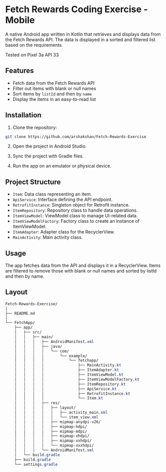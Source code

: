 # Fetch Rewards Coding Exercise - Mobile

A native Android app written in Kotlin that retrieves and displays data from the Fetch Rewards API. The data is displayed in a sorted and filtered list based on the requirements.

Tested on Pixel 3a API 33

## Features

- Fetch data from the Fetch Rewards API
- Filter out items with blank or null names
- Sort items by `listId` and then by `name`
- Display the items in an easy-to-read list

## Installation

1. Clone the repository:

```bash
git clone https://github.com/arshakshan/Fetch-Rewards-Exercise
```
2. Open the project in Android Studio.

3. Sync the project with Gradle files.

4. Run the app on an emulator or physical device.

## Project Structure
- `Item`: Data class representing an item.
- `ApiService`: Interface defining the API endpoint.
- `RetrofitInstance`: Singleton object for Retrofit instance.
- `ItemRepository`: Repository class to handle data operations.
- `ItemViewModel`: ViewModel class to manage UI-related data.
- `ItemViewModelFactory`: Factory class to create an instance of ItemViewModel.
- `ItemAdapter`: Adapter class for the RecyclerView.
- `MainActivity`: Main activity class.

## Usage

The app fetches data from the API and displays it in a RecyclerView. Items are filtered to remove those with blank or null names and sorted by listId and then by name.

## Layout

```css
Fetch-Rewards-Exercise/
│
├── README.md
│
└── FetchApp/
    ├── app/
    │   ├── src/
    │   │   ├── main/
    │   │   │   ├── AndroidManifest.xml
    │   │   │   ├── java/
    │   │   │   │   └── com/
    │   │   │   │       └── example/
    │   │   │   │           └── fetchapp/
    │   │   │   │               ├── MainActivity.kt
    │   │   │   │               ├── ItemAdapter.kt
    │   │   │   │               ├── ItemViewModel.kt
    │   │   │   │               ├── ItemViewModelFactory.kt
    │   │   │   │               ├── ItemRepository.kt
    │   │   │   │               ├── ApiService.kt
    │   │   │   │               ├── RetrofitInstance.kt
    │   │   │   │               └── Item.kt
    │   │   │   ├── res/
    │   │   │   │   ├── layout/
    │   │   │   │   │   ├── activity_main.xml
    │   │   │   │   │   └── item_view.xml
    │   │   │   │   ├── mipmap-anydpi-v26/
    │   │   │   │   ├── mipmap-hdpi/
    │   │   │   │   ├── mipmap-mdpi/
    │   │   │   │   ├── mipmap-xhdpi/
    │   │   │   │   ├── mipmap-xxhdpi/
    │   │   │   │   └── mipmap-xxxhdpi/
    │   │   │   └── AndroidManifest.xml
    │   └── build.gradle
    ├── build.gradle
    └── settings.gradle
```